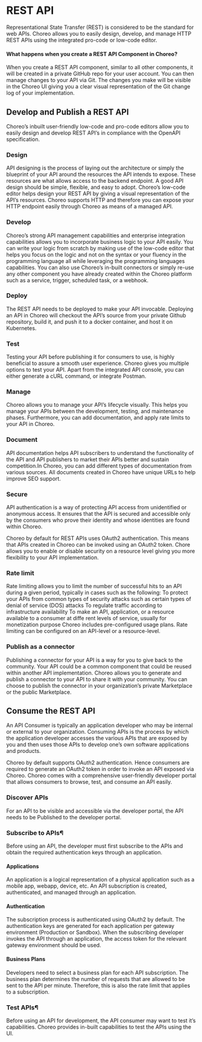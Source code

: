 # REST API
Representational State Transfer (REST) is considered to be the standard for web APIs. Choreo allows you to easily design, develop, and manage HTTP REST APIs using the integrated pro-code or low-code editor.

#### What happens when you create a REST API Component in Choreo?
When you create a REST API component, similar to all other components, it  will be created in a private GitHub repo for your user account.  You can then manage changes to your API via Git. The changes you make will be visible in the Choreo UI giving you a clear visual representation of the Git change log of your implementation. 

## Develop and Publish a REST API
Choreo’s inbuilt user-friendly low-code and pro-code editors allow you to easily design and develop REST API’s in compliance with the OpenAPI specification. 

### Design

API designing is the process of laying out the architecture or simply the blueprint of your API around the resources the API intends to expose. These resources are what allows access to the backend endpoint. A good API design should be simple, flexible, and easy to adopt. Choreo’s low-code editor helps design your REST API by giving a visual representation of the API’s resources. Choreo supports HTTP and therefore you can expose your HTTP endpoint easily through Choreo as means of a managed API. 

### Develop
Choreo’s strong API management capabilities and enterprise integration capabilities allows you to incorporate business logic to your API easily.  You can write your logic from scratch by making use of the low-code editor that helps you focus on the logic and not on the syntax or your fluency in the programming language all while leveraging the programming languages capabilities. You can also use Choreo’s in-built connectors or simply re-use any other component you have already created within the Choreo platform such as a service, trigger, scheduled task, or a webhook.

### Deploy
The REST API needs to be deployed to make your API invocable.  Deploying an API in Choreo will checkout the API’s source from your private Github repository, build it, and push it to a docker container, and host it on Kubernetes. 

### Test
Testing your API before publishing it for consumers to use, is highly beneficial to assure a smooth user experience. Choreo gives you multiple options to test your API. Apart from the integrated API console, you can either generate a cURL command, or integrate Postman. 

### Manage
Choreo allows you to manage your API’s lifecycle visually. This helps you manage your APIs between the development, testing, and maintenance phases. Furthermore, you can add documentation,  and apply rate limits to your API in Choreo. 

### Document
API documentation helps API subscribers to understand the functionality of the API and API publishers to market their APIs better and sustain competition.In Choreo,  you can add different types of documentation from various sources. All documents created in Choreo have unique URLs to help improve SEO support.

### Secure
API authentication is a way of protecting API access from unidentified or anonymous access. It ensures that the API is secured and accessible only by the consumers who prove their identity and whose identities are found within Choreo.

Choreo by default for REST APIs uses OAuth2 authentication. This means that APIs created in Choreo can be invoked using an OAuth2 token. Chore allows you to enable or disable security on a resource level giving you more flexibility to your API implementation. 

### Rate limit
Rate limiting allows you to limit the number of successful hits to an API during a given period, typically in cases such as the following:
To protect your APIs from common types of security attacks such as certain types of denial of service (DOS) attacks
To regulate traffic according to infrastructure availability
To make an API, application, or a resource available to a consumer at diffe
rent levels of service, usually for monetization purpose
Choreo includes pre-configured usage plans.  Rate limiting can be configured on an API-level or a resource-level. 

### Publish as a connector
Publishing a connector for your API is a way for you to give back to the community. 
Your API could be a common component that could be reused within another API implementation. Choreo allows you to generate and publish a connector to your API to share it with your community. You can choose to publish the connector in your organization’s private Marketplace or the public Marketplace. 

## Consume the REST API
An API Consumer is typically an application developer who may be internal or external to your organization. Consuming APIs is the process by which the application developer accesses the various APIs that are exposed by you and then uses those APIs to develop one’s own software applications and products. 

Choreo by default supports OAuth2 authentication. Hence consumers are required  to generate an OAuth2 token in order to invoke an API exposed via Choreo. Choreo comes with a comprehensive user-friendly developer portal that allows consumers to browse, test, and consume an API easily. 

### Discover APIs
For an API to be visible and accessible via the developer portal, the API needs to be Published to the developer portal.

### Subscribe to APIs¶
Before using an API, the developer must first subscribe to the APIs and obtain the required authentication keys through an application.

#### Applications
An application is a logical representation of a physical application such as a mobile app, webapp, device, etc. An API subscription is created, authenticated, and managed through an application.

#### Authentication
The subscription process is authenticated using OAuth2 by default. The authentication keys are generated for each application per gateway environment (Production or Sandbox). When the subscribing developer invokes the API through an application, the access token for the relevant gateway environment should be used.

#### Business Plans
Developers need to select a business plan for each API subscription. The business plan determines the number of requests that are allowed to be sent to the API per minute. Therefore, this is also the rate limit that applies to a subscription.

### Test APIs¶
Before using an API for development, the API consumer may want to test it’s capabilities. Choreo provides in-built capabilities to test the APIs using the UI.
